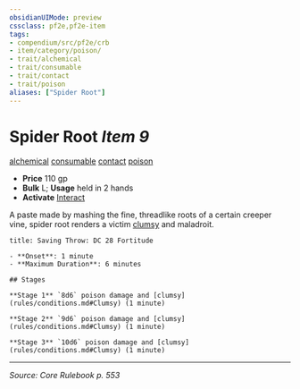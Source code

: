 ```yaml
---
obsidianUIMode: preview
cssclass: pf2e,pf2e-item
tags:
- compendium/src/pf2e/crb
- item/category/poison/
- trait/alchemical
- trait/consumable
- trait/contact
- trait/poison
aliases: ["Spider Root"]
---
```

# Spider Root *Item 9*  
[alchemical](alchemical.md "Alchemical Item Trait")  [consumable](consumable.md "Consumable Item Trait")  [contact](contact.md "Contact Item Trait")  [poison](Reference/Rules/Traits/poison.md "Poison Effect Trait")  

- **Price** 110 gp
- **Bulk** L; **Usage** held in 2 hands
- **Activate** [Interact](interact.md)

A paste made by mashing the fine, threadlike roots of a certain creeper vine, spider root renders a victim [clumsy](conditions.md#Clumsy) and maladroit.

```ad-inline-affliction
title: Saving Throw: DC 28 Fortitude

- **Onset**: 1 minute
- **Maximum Duration**: 6 minutes

## Stages

**Stage 1** `8d6` poison damage and [clumsy](rules/conditions.md#Clumsy) (1 minute)

**Stage 2** `9d6` poison damage and [clumsy](rules/conditions.md#Clumsy) (1 minute)

**Stage 3** `10d6` poison damage and [clumsy](rules/conditions.md#Clumsy) (1 minute)
```


---
*Source: Core Rulebook p. 553*